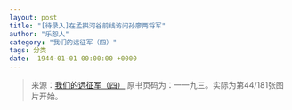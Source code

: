 ```yaml
---
layout: post
title: "[待录入]在孟拱河谷前线访问孙廖两将军"
author: "乐恕人"
category: "我们的远征军（四）"
tags: 分类
date:  1944-01-01 00:00:00 +0000
---
```

> 来源：[我们的远征军（四）](https://www.modernhistory.org.cn/#/DocumentDetails_ts_da?fileCode=0003_ts_00000373&title=%E6%88%91%E4%BB%AC%E7%9A%84%E8%BF%9C%E5%BE%81%E5%86%9B%EF%BC%88%E5%9B%9B%EF%BC%89&flag=false)  原书页码为：一一九三。实际为第44/181张图片开始。